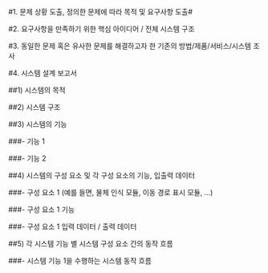 #1. 문제 상황 도출, 정의한 문제에 따라 목적 및 요구사항 도출#

 
#2. 요구사항을 만족하기 위한 핵심 아이디어 / 전체 시스템 구조
 

#3. 동일한 문제 혹은 유사한 문제를 해결하고자 한 기존의 방법/제품/서비스/시스템 조사


#4. 시스템 설계 보고서


##1) 시스템의 목적

 

##2) 시스템 구조

 

##3) 시스템의 기능
	
###- 기능 1

###- 기능 2

 

##4) 시스템의 구성 요소 및 각 구성 요소의 기능, 입출력 데이터

###- 구성 요소 1 (예를 들면, 물체 인식 모듈, 이동 경로 표시 모듈, ...)

###- 구성 요소 1 기능

###- 구성 요소 1 입력 데이터 / 출력 데이터

 
##5) 각 시스템 기능 별 시스템 구성 요소 간의 동작 흐름

###- 시스템 기능 1을 수행하는 시스템 동작 흐름

 


